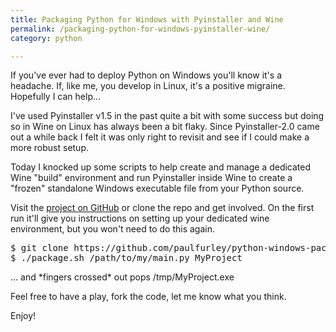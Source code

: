 ```yaml
---
title: Packaging Python for Windows with Pyinstaller and Wine
permalink: /packaging-python-for-windows-pyinstaller-wine/
category: python

---
```

If you've ever had to deploy Python on Windows you'll know it's a headache. If, like me, you develop in Linux, it's a positive migraine. Hopefully I can help...

I've used Pyinstaller v1.5 in the past quite a bit with some success but doing so in Wine on Linux has always been a bit flaky. Since Pyinstaller-2.0 came out a while back I felt it was only right to revisit and see if I could make a more robust setup.

Today I knocked up some scripts to help create and manage a dedicated Wine "build" environment and run Pyinstaller inside Wine to create a "frozen" standalone Windows executable file from your Python source.

Visit the <a title="GitHub" href="https://github.com/paulfurley/python-windows-packager" target="_blank">project on GitHub</a> or clone the repo and get involved. On the first run it'll give you instructions on setting up your dedicated wine environment, but you won't need to do this again.

<pre>$ git clone https://github.com/paulfurley/python-windows-packager
$ ./package.sh /path/to/my/main.py MyProject</pre>

... and \*fingers crossed\* out pops /tmp/MyProject.exe

Feel free to have a play, fork the code, let me know what you think.

Enjoy!